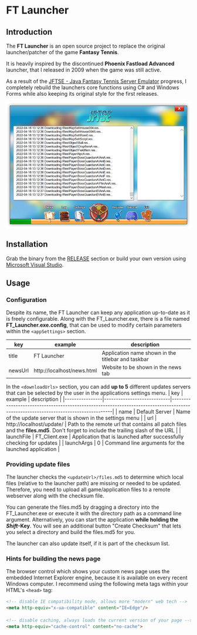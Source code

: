 # FT Launcher

## Introduction

The **FT Launcher** is an open source project to replace the original launcher/patcher of the game **Fantasy Tennis**.

It is heavily inspired by the discontinued **Phoenix Fastload Advanced** launcher, that I released in 2009 when the game was still active.

As a result of the [JFTSE - Java Fantasy Tennis Server Emulator](https://github.com/sstokic-tgm/JFTSE) progress, I completely rebuild the launchers core functions using C# and Windows Forms while also keeping its original style for the first releases.

![FT Launcher Screenshot](misc/launcher-screenshot.png)

## Installation

Grab the binary from the [RELEASE](https://github.com/WongKit/FT-Launcher/releases) section or build your own version using [Microsoft Visual Studio](https://visualstudio.microsoft.com/).

## Usage

### Configuration

Despite its name, the FT Launcher can keep any application up-to-date as it is freely configurable. Along with the FT_Launcher.exe, there is a file named **FT_Launcher.exe.config**, that can be used to modify certain parameters within the `<appSettings>` section.

| key            | example                    | description                                                                                                                       |
|----------------|----------------------------|-----------------------------------------------------------------------------------------------------------------------------------|
| title          | FT Launcher                | Application name shown in the titlebar and taskbar                                                                                |
| newsUrl        | http://localhost/news.html | Website to be shown in the news tab                                                                                               |

In the `<downloadUrls>` section, you can add **up to 5** different updates servers that can be selected by the user in the applications settings menu.
| key            | example                    | description                                                                                                                       |
|----------------|----------------------------|-----------------------------------------------------------------------------------------------------------------------------------|
| name           | Default Server             | Name of the update server that is shown in the settings menu                                                                      |
| url            | http://localhost/update/   | Path to the remote url that contains all patch files and the **files.md5**. Don't forget to include the trailing slash of the URL |
| launchFile     | FT_Client.exe              | Application that is launched after successfully checking for updates                                                              |
| launchArgs     | 0                          | Command line arguments for the launched application                                                                               |

### Providing update files

The launcher checks the `<updateUrl>/files.md5` to determine which local files (relative to the launcher path) are missing or needed to be updated. Therefore, you need to upload all game/application files to a remote webserver along with the checksum file.

You can generate the files.md5 by dragging a directory into the FT_Launcher.exe or execute it with the directory path as a command line argument. Alternatively, you can start the application **while holding the *Shift*-Key**. You will see an additional button "Create Checksum" that lets you select a directory and build the files.md5 for you.

The launcher can also update itself, if it is part of the checksum list.

### Hints for building the news page

The browser control which shows your custom news page uses the embedded Internet Explorer engine, because it is available on every recent Windows computer. I recommend using the following meta tags within your HTML's `<head>` tag:

```html
<!-- disable IE compatibility mode, allows more "modern" web tech -->
<meta http-equiv="x-ua-compatible" content="IE=Edge"/>

<!-- disable caching, always loads the current version of your page -->
<meta http-equiv="cache-control" content="no-cache">
```